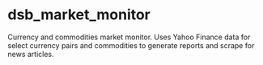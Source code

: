 # dsb_market_monitor
Currency and commodities market monitor. Uses Yahoo Finance data for select currency pairs and commodities to generate reports and scrape for news articles. 
